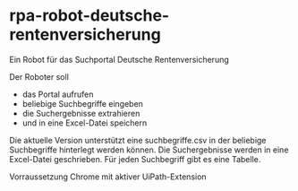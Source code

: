 # rpa-robot-deutsche-rentenversicherung
Ein Robot für das Suchportal Deutsche Rentenversicherung


Der Roboter soll
- das Portal aufrufen 
- beliebige Suchbegriffe eingeben
- die Suchergebnisse extrahieren
- und in eine Excel-Datei speichern


Die aktuelle Version unterstützt eine suchbegriffe.csv in der beliebige Suchbegriffe hinterlegt werden können.
Die Suchergebnisse werden in eine Excel-Datei geschrieben. Für jeden Suchbegriff gibt es eine Tabelle.


Vorraussetzung
Chrome mit aktiver UiPath-Extension


